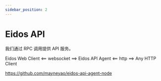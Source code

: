 ```yaml
---
sidebar_position: 2
---
```


# Eidos API

我们通过 RPC 调用提供 API 服务。

Eidos Web Client <== websocket ==> Eidos API Agent <== http ==> Any HTTP Client

https://github.com/mayneyao/eidos-api-agent-node
